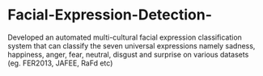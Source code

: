 # Facial-Expression-Detection-
Developed an automated multi-cultural facial expression classification system that can classify the seven universal expressions namely sadness, happiness, anger, fear, neutral, disgust and surprise on various datasets (eg. FER2013, JAFEE, RaFd etc)
